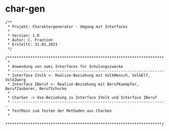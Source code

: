 # char-gen
	/**
	 * Projekt: Charaktergenerator - Umgang mit Interfaces
	 * 
	 * Version: 1.0
	 * Autor: C. Frantzen
	 * Erstellt: 31.01.2023
	 */
	
	/*********************************************************************
	 * 
	 * Anwendung von zwei Interfaces für Schulungszwecke
	 * -------------------------------------------------------------------
	 * Interface IVolk <- Realize-Beziehung mit VolkMensch, VolkElf, VolkZwerg
	 * Interface IBeruf <- Realize-Beziehung mit BerufKaempfer, BerufZauberer, BerufSchurke
	 * 
	 * CharGen -> Use-Beziehung zu Interface IVolk und Interface IBeruf
	 * --------------------------------------------------------------------
	 * TestMain zum Testen der Methoden aus CharGen
	 * 
	 *********************************************************************/
